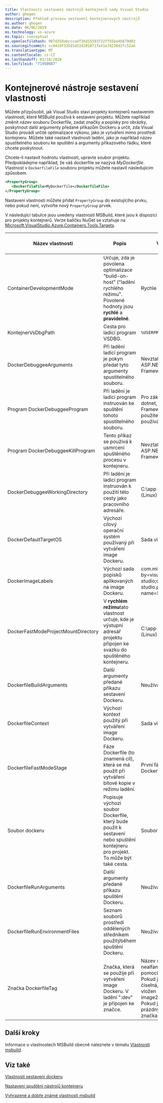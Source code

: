 ```yaml
---
title: Vlastnosti sestavení nástrojů kontejnerů sady Visual Studio
author: ghogen
description: Přehled procesu sestavení kontejnerových nástrojů
ms.author: ghogen
ms.date: 06/06/2019
ms.technology: vs-azure
ms.topic: conceptual
ms.openlocfilehash: 987d358abcccadf36d15593722ff55ba4b879d03
ms.sourcegitcommit: cc841df335d1d22d281871fe41e74238d2fc52a6
ms.translationtype: MT
ms.contentlocale: cs-CZ
ms.lasthandoff: 03/18/2020
ms.locfileid: "71950687"
---
```

# <a name="container-tools-build-properties"></a>Kontejnerové nástroje sestavení vlastnosti

Můžete přizpůsobit, jak Visual Studio staví projekty kontejnerů nastavením vlastností, které MSBuild používá k sestavení projektu. Můžete například změnit název souboru Dockerfile, zadat značky a popisky pro obrázky, poskytnout další argumenty předané příkazům Dockeru a určit, zda Visual Studio provádí určité optimalizace výkonu, jako je vytváření mimo prostředí kontejneru. Můžete také nastavit vlastnosti ladění, jako je například název spustitelného souboru ke spuštění a argumenty příkazového řádku, které chcete poskytnout.

Chcete-li nastavit hodnotu vlastnosti, upravte soubor projektu. Předpokládejme například, že váš dockerfile se nazývá *MyDockerfile*. Vlastnost v `DockerfileFile` souboru projektu můžete nastavit následujícím způsobem.

```xml
<PropertyGroup>
   <DockerfileFile>MyDockerfile</DockerfileFile>
</PropertyGroup>
```

Nastavení vlastnosti můžete přidat `PropertyGroup` do existujícího prvku, nebo pokud není, vytvořte nový `PropertyGroup` prvek.

V následující tabulce jsou uvedeny vlastnosti MSBuild, které jsou k dispozici pro projekty kontejnerů. Verze balíčku NuGet se vztahuje na [Microsoft.VisualStudio.Azure.Containers.Tools.Targets](https://www.nuget.org/packages/Microsoft.VisualStudio.Azure.Containers.Tools.Targets/).

| Název vlastnosti | Popis | Výchozí hodnota  | Verze balíčku NuGet|
|---------------|-------------|----------------|----------------------|
| ContainerDevelopmentMode | Určuje, zda je povolena optimalizace "build-on-host" ("ladění rychlého režimu".  Povolené hodnoty jsou **rychlé** a **pravidelné**. | Rychle |1.0.1872750 nebo novější|
| KontejnerVsDbgPath | Cesta pro ladicí program VSDBG. | `%USERPROFILE%\vsdbg\vs2017u5` |1.0.1985401 nebo novější|
| DockerDebuggeeArguments | Při ladění ladicí program je pokyn předat tyto argumenty spustitelného souboru. | Nevztahuje se na projekty ASP.NET rozhraní .NET Framework |1.7.8 nebo novější|
| Program DockerDebuggeeProgram | Při ladění je ladicí program instruován ke spuštění tohoto spustitelného souboru. | Pro základní projekty .NET: dotnet, ASP.NET .NET Framework projekty: Není použitelné (IIS se vždy používá) |1.7.8 nebo novější|
| Program DockerDebuggeeKillProgram | Tento příkaz se používá k usmrcení spuštěného procesu v kontejneru. | Nevztahuje se na projekty ASP.NET rozhraní .NET Framework |1.7.8 nebo novější|
| DockerDebuggeeWorkingDirectory | Při ladění je ladicí program instruován k použití této cesty jako pracovního adresáře. | C:\app (Windows) nebo /app (Linux) |1.7.8 nebo novější|
| DockerDefaultTargetOS | Výchozí cílový operační systém používaný při vytváření image Dockeru. | Sada visual studio. |1.0.1985401 nebo novější|
| DockerImageLabels | Výchozí sada popisků aplikovaných na image Dockeru. | com.microsoft.created-by=visual-studio;com.microsoft.visual-studio.project-name=$(MSBuildProjectName) |1.5.4 nebo novější|
| DockerFastModeProjectMountDirectory|V **rychlém režimu**tato vlastnost určuje, kde je výstupní adresář projektu připojen ke svazku do spuštěného kontejneru.|C:\app (Windows) nebo /app (Linux)|1.9.2 nebo novější|
| DockerfileBuildArguments | Další argumenty předané příkazu sestavení Dockeru. | Neužívá se. |1.0.1872750 nebo novější|
| DockerfileContext | Výchozí kontext použitý při vytváření image Dockeru. | Sada visual studio. |1.0.1872750 nebo novější|
| DockerfileFastModeStage | Fáze Dockerfile (to znamená cíl), která se má použít při vytváření bitové kopie v režimu ladění. | První fáze nalezená v Dockerfile (základna) |
| Soubor dockeru | Popisuje výchozí soubor Dockerfile, který bude použit k sestavení nebo spuštění kontejneru pro projekt. To může být také cesta. | Soubor dockeru |1.0.1872750 nebo novější|
| DockerfileRunArguments | Další argumenty předané příkazu spuštění Dockeru. | Neužívá se. |1.0.1872750 nebo novější|
| DockerfileRunEnvironmentFiles | Seznam souborů prostředí oddělených středníkem použitýběhem spuštění Dockeru. | Neužívá se. |1.0.1872750 nebo novější|
| Značka DockerfileTag | Značka, která se použije při vytváření image Dockeru. V ladění ":dev" je připojen ke značce. | Název sestavy po odstranění nealfanumerických znaků pomocí následujících pravidel: <br/> Pokud je výsledná značka celá číselná, pak je jako předpona vložen "image" (například image2314). <br/> Pokud je výsledná značka prázdný řetězec, pak se jako značka používá "image". |1.0.1872750 nebo novější|

## <a name="next-steps"></a>Další kroky

Informace o vlastnostech MSBuild obecně naleznete v tématu [Vlastnosti msbuild](../msbuild/msbuild-properties.md).

## <a name="see-also"></a>Viz také

[Vlastnosti sestavení dockeru](docker-compose-properties.md)

[Nastavení spuštění nástrojů kontejneru](container-launch-settings.md)

[Vyhrazené a dobře známé vlastnosti msbuild](../msbuild/msbuild-reserved-and-well-known-properties.md)
